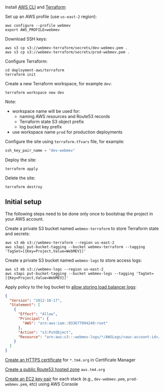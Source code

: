Install [AWS CLI](https://aws.amazon.com/cli/) and [Terraform](https://www.terraform.io/)

Set up an AWS profile (use `us-east-2` region):
```shell
aws configure --profile webmev
export AWS_PROFILE=webmev
```
Download SSH keys:
```shell
aws s3 cp s3://webmev-terraform/secrets/dev-webmev.pem .
aws s3 cp s3://webmev-terraform/secrets/prod-webmev.pem .
```
Configure Terraform:
```shell
cd deployment-aws/terraform
terraform init
```
Create a new Terraform workspace, for example `dev`:
```shell
terraform workspace new dev
```
Note:
* workspace name will be used for:
  * naming AWS resources and Route53 records
  * Terraform state S3 object prefix
  * log bucket key prefix
* use workspace name `prod` for production deployments

Configure the site using `terraform.tfvars` file, for example:
```terraform
ssh_key_pair_name = "dev-webmev"
```

Deploy the site:
```shell
terraform apply
```
Delete the site:
```shell
terraform destroy
```

## Initial setup
The following steps need to be done only once to bootstrap the project in your AWS account.

Create a private S3 bucket named `webmev-terraform` to store Terraform state and secrets:
```shell
aws s3 mb s3://webmev-terraform --region us-east-2
aws s3api put-bucket-tagging --bucket webmev-terraform --tagging 'TagSet=[{Key=Project,Value=WebMEV}]'
```
Create a private S3 bucket named `webmev-logs` to store access logs:
```shell
aws s3 mb s3://webmev-logs --region us-east-2
aws s3api put-bucket-tagging --bucket webmev-logs --tagging 'TagSet=[{Key=Project,Value=WebMEV}]'
```
Apply policy to the log bucket to [allow storing load balancer logs](https://docs.aws.amazon.com/elasticloadbalancing/latest/application/load-balancer-access-logs.html#access-logging-bucket-permissions):
```json
{
  "Version": "2012-10-17",
  "Statement": [
    {
      "Effect": "Allow",
      "Principal": {
        "AWS": "arn:aws:iam::033677994240:root"
      },
      "Action": "s3:PutObject",
      "Resource": "arn:aws:s3:::webmev-logs/*/AWSLogs/<aws-account-id>/*"
    }
  ]
}
```

[Create an HTTPS certificate](https://docs.aws.amazon.com/acm/latest/userguide/gs-acm-request-public.html) for `*.tm4.org` in Certificate Manager

[Create a public Route53 hosted zone](https://docs.aws.amazon.com/Route53/latest/DeveloperGuide/CreatingHostedZone.html) `aws.tm4.org`

[Create an EC2 key pair](https://docs.aws.amazon.com/AWSEC2/latest/UserGuide/create-key-pairs.html) for each stack (e.g., `dev-webmev.pem`, `prod-webmev.pem`, etc) using AWS Console
